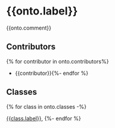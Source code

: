 # {{onto.label}}

{{onto.comment}}

## Contributors

{% for contributor in onto.contributors%}

- {{contributor}}{%- endfor %}

## Classes

{% for class in onto.classes -%}

[{{class.label}}](class/{{class.id}}.md),
{%- endfor %}
